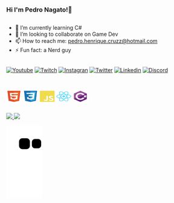 <!--
**pedronagato/pedronagato** is a ✨ _special_ ✨ repository because its `README.md` (this file) appears on your GitHub profile.

Here are some ideas to get you started:

- 🔭 I’m currently working on ...
- 🌱 I’m currently learning ...
- 👯 I’m looking to collaborate on ...
- 🤔 I’m looking for help with ...
- 💬 Ask me about ...
- 📫 How to reach me: ...
- 😄 Pronouns: ...
- ⚡ Fun fact: ...
-->

### Hi I'm Pedro Nagato!🖖

##
- 🌱 I’m currently learning C#
- 👯 I’m looking to collaborate on  Game Dev
- 📫 How to reach me:  pedro.henrique.cruzz@hotmail.com
- ⚡ Fun fact:  a Nerd guy

##
[![Youtube](https://img.shields.io/badge/YouTube-FF0000?style=for-the-badge&logo=youtube&logoColor=white)](https://www.youtube.com/)     [![Twitch](https://img.shields.io/badge/Twitch-9146FF?style=for-the-badge&logo=twitch&logoColor=white)](https://www.youtube.com/)     [![Instagran](https://img.shields.io/badge/Instagram-E4405F?style=for-the-badge&logo=instagram&logoColor=white)](https://www.instagram.com/pedro_nagato/)     [![Twitter](https://img.shields.io/badge/Twitter-1DA1F2?style=for-the-badge&logo=twitter&logoColor=white)](https://twitter.com/PNagato)     [![Linkedin](https://img.shields.io/badge/LinkedIn-0077B5?style=for-the-badge&logo=linkedin&logoColor=whitehttps://img.shields.io/badge/LinkedIn-0077B5?style=for-the-badge&logo=linkedin&logoColor=white)](https://www.linkedin.com/in/pedro-henrique-da-cruz-054b8b198/)     [![Discord](https://img.shields.io/badge/Discord-7289DA?style=for-the-badge&logo=discord&logoColor=white)](https://discord.com/channels/@me/381152535014277130)


##

<div style="display: inline_block"><br>
  
 
  
  <img align="center" alt="Rafa-HTML" height="30" width="40" src="https://raw.githubusercontent.com/devicons/devicon/master/icons/html5/html5-original.svg">
  <img align="center" alt="Rafa-CSS" height="30" width="40" src="https://raw.githubusercontent.com/devicons/devicon/master/icons/css3/css3-original.svg">
  <img align="center" alt="Rafa-Js" height="30" width="40" src="https://raw.githubusercontent.com/devicons/devicon/master/icons/javascript/javascript-plain.svg">
  <img align="center" alt="Rafa-React" height="30" width="40" src="https://raw.githubusercontent.com/devicons/devicon/master/icons/react/react-original.svg">
  <img align="center" alt="Rafa-Csharp" height="30" width="40" src="https://raw.githubusercontent.com/devicons/devicon/master/icons/csharp/csharp-original.svg">
  <!--<img align="right" alt="Rafa-pic" height="150" style="border-radius:50px;"--> 
</div>


##
<div align="left">
  <a href="https://github.com/pedronagato">
  <img height="180em" src="https://github-readme-stats.vercel.app/api?username=pedronagato&show_icons=true&theme=dracula&include_all_commits=true&count_private=true"/>
  <img height="180em" src="https://github-readme-stats.vercel.app/api/top-langs/?username=pedronagato&layout=compact&langs_count=7&theme=dracula"/>

   
  ![Snake animation](https://github.com/rafaballerini/rafaballerini/blob/output/github-contribution-grid-snake.svg)
 
</div>
